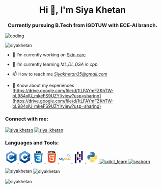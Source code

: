 <h1 align="center">Hi 👋, I'm Siya Khetan</h1>
<h3 align="center">Currently pursuing B.Tech from IGDTUW with ECE-AI branch.</h3>
<img align="left "alt="coding" width="400" src="https://encrypted-tbn0.gstatic.com/images?q=tbn:ANd9GcRggxf0Bt4g0VH0mfmC8TjHz5w2sfJp78WPjw&s">

<p align="left"> <img src="https://komarev.com/ghpvc/?username=siyakhetan&label=Profile%20views&color=0e75b6&style=flat" alt="siyakhetan" /> </p>

- 🔭 I’m currently working on [Skin care](https://drive.google.com/file/d/11Et23x2Gr7FIfYQ7rallhCHVHvEQiNP3/view?usp=sharing)

- 🌱 I’m currently learning *ML,DL,DSA in cpp*

- 📫 How to reach me *Siyakhetan35@gmail.com*

- 📄 Know about my experiences [https://drive.google.com/file/d/1tLFAYmFZKhTW-bL984olU_mkeFS9UZYI/view?usp=sharing](https://drive.google.com/file/d/1tLFAYmFZKhTW-bL984olU_mkeFS9UZYI/view?usp=sharing)

<h3 align="left">Connect with me:</h3>
<p align="left">
<a href="https://linkedin.com/in/siya khetan" target="blank"><img align="center" src="https://raw.githubusercontent.com/rahuldkjain/github-profile-readme-generator/master/src/images/icons/Social/linked-in-alt.svg" alt="siya khetan" height="30" width="40" /></a>
<a href="https://www.leetcode.com/siya_khetan" target="blank"><img align="center" src="https://raw.githubusercontent.com/rahuldkjain/github-profile-readme-generator/master/src/images/icons/Social/leet-code.svg" alt="siya_khetan" height="30" width="40" /></a>
</p>

<h3 align="left">Languages and Tools:</h3>
<p align="left"> <a href="https://www.cprogramming.com/" target="_blank" rel="noreferrer"> <img src="https://raw.githubusercontent.com/devicons/devicon/master/icons/c/c-original.svg" alt="c" width="40" height="40"/> </a> <a href="https://www.w3schools.com/cpp/" target="_blank" rel="noreferrer"> <img src="https://raw.githubusercontent.com/devicons/devicon/master/icons/cplusplus/cplusplus-original.svg" alt="cplusplus" width="40" height="40"/> </a> <a href="https://www.w3schools.com/css/" target="_blank" rel="noreferrer"> <img src="https://raw.githubusercontent.com/devicons/devicon/master/icons/css3/css3-original-wordmark.svg" alt="css3" width="40" height="40"/> </a> <a href="https://www.w3.org/html/" target="_blank" rel="noreferrer"> <img src="https://raw.githubusercontent.com/devicons/devicon/master/icons/html5/html5-original-wordmark.svg" alt="html5" width="40" height="40"/> </a> <a href="https://www.mysql.com/" target="_blank" rel="noreferrer"> <img src="https://raw.githubusercontent.com/devicons/devicon/master/icons/mysql/mysql-original-wordmark.svg" alt="mysql" width="40" height="40"/> </a> <a href="https://pandas.pydata.org/" target="_blank" rel="noreferrer"> <img src="https://raw.githubusercontent.com/devicons/devicon/2ae2a900d2f041da66e950e4d48052658d850630/icons/pandas/pandas-original.svg" alt="pandas" width="40" height="40"/> </a> <a href="https://www.python.org" target="_blank" rel="noreferrer"> <img src="https://raw.githubusercontent.com/devicons/devicon/master/icons/python/python-original.svg" alt="python" width="40" height="40"/> </a> <a href="https://scikit-learn.org/" target="_blank" rel="noreferrer"> <img src="https://upload.wikimedia.org/wikipedia/commons/0/05/Scikit_learn_logo_small.svg" alt="scikit_learn" width="40" height="40"/> </a> <a href="https://seaborn.pydata.org/" target="_blank" rel="noreferrer"> <img src="https://seaborn.pydata.org/_images/logo-mark-lightbg.svg" alt="seaborn" width="40" height="40"/> </a> </p>

<p><img align="left" src="https://github-readme-stats.vercel.app/api/top-langs?username=siyakhetan&show_icons=true&locale=en&layout=compact" alt="siyakhetan" /></p>

<p>&nbsp;<img align="center" src="https://github-readme-stats.vercel.app/api?username=siyakhetan&show_icons=true&locale=en" alt="siyakhetan" /></p>

<p><img align="center" src="https://github-readme-streak-stats.herokuapp.com/?user=siyakhetan&" alt="siyakhetan" /></p>
